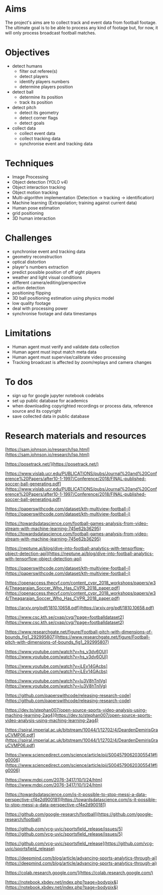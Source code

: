 # Aims

The project's aims are to collect track and event data from football footage. The ultimate goal is to be able to process any kind of footage but, for now, it will only process broadcast football matches.


# Objectives

+ detect humans
    + filter out referee(s)
    + detect players
    + identify players numbers
    + determine players position
+ detect ball
    + determine its position
    + track its position
+ detect pitch
    + detect its geometry
    + detect corner flags
    + detect goals
+ collect data
    + collect event data
    + collect tracking data
    + synchronise event and tracking data



# Techniques

+ Image Processing
+ Object detection (YOLO v4)
+ Object interaction tracking
+ Object motion tracking
+ Multi-algorithm implementation (Detection -> tracking -> identification)
+ Machine learning (Extrapolation; training against current data)
+ Human pose estimation
+ grid positioning
+ 3D human interaction

# Challenges

+ synchronise event and tracking data
+ geometry reconstruction
+ optical distortion
+ player's numbers extraction
+ predict possible position of off sight players
+ weather and light visual conditions
+ different camera/editing/perspective
+ action detection
+ positioning flipping
+ 3D ball positioning estimation using physics model
+ low quality footage
+ deal with processing power
+ synchronise footage and data timestamps


# Limitations

- Human agent must verify and validate data collection
- Human agent must input match meta data
- Human agent must supervise/calibrate video processing
- Tracking broadcast is affected by zoom/replays and camera changes

# To dos

+ sign up for google jupyter notebook codelabs
+ set up public database for academics
+ when downloading copyrighted recordings or process data, reference source and its copyright
+ save collected data in public database


# Research materials and resources

[https://sam.johnson.io/research/lsp.html](https://sam.johnson.io/research/lsp.html)

[https://posetrack.net/](https://posetrack.net/)

[https://www.vislab.ucr.edu/PUBLICATIONS/pubs/Journal%20and%20Conference%20Papers/after10-1-1997/Conference/2018/FINAL-published-soccer-ball-generating.pdf](https://www.vislab.ucr.edu/PUBLICATIONS/pubs/Journal%20and%20Conference%20Papers/after10-1-1997/Conference/2018/FINAL-published-soccer-ball-generating.pdf)

[https://paperswithcode.com/dataset/kth-multiview-football-i](https://paperswithcode.com/dataset/kth-multiview-football-i)

[https://towardsdatascience.com/football-games-analysis-from-video-stream-with-machine-learning-745e62b36295](https://towardsdatascience.com/football-games-analysis-from-video-stream-with-machine-learning-745e62b36295)

[https://neptune.ai/blog/dive-into-football-analytics-with-tensorflow-object-detection-api](https://neptune.ai/blog/dive-into-football-analytics-with-tensorflow-object-detection-api)

[https://paperswithcode.com/dataset/kth-multiview-football-i](https://paperswithcode.com/dataset/kth-multiview-football-i)

[https://openaccess.thecvf.com/content_cvpr_2018_workshops/papers/w34/Theagarajan_Soccer_Who_Has_CVPR_2018_paper.pdf](https://openaccess.thecvf.com/content_cvpr_2018_workshops/papers/w34/Theagarajan_Soccer_Who_Has_CVPR_2018_paper.pdf)

[https://arxiv.org/pdf/1810.10658.pdf](https://arxiv.org/pdf/1810.10658.pdf)

[https://www.csc.kth.se/cvap/cvg/?page=footballdataset2](https://www.csc.kth.se/cvap/cvg/?page=footballdataset2)

[https://www.researchgate.net/figure/Football-pitch-with-dimensions-of-bounds_fig1_292995807](https://www.researchgate.net/figure/Football-pitch-with-dimensions-of-bounds_fig1_292995807)

[https://www.youtube.com/watch?v=hs_v3dv6OUI](https://www.youtube.com/watch?v=hs_v3dv6OUI)

[https://www.youtube.com/watch?v=jLEv14GAcbs](https://www.youtube.com/watch?v=jLEv14GAcbs)

[https://www.youtube.com/watch?v=Iu3V8hTnlVg](https://www.youtube.com/watch?v=Iu3V8hTnlVg)

[https://github.com/paperswithcode/releasing-research-code](https://github.com/paperswithcode/releasing-research-code)

[https://dev.to/stephan007/open-source-sports-video-analysis-using-maching-learning-2ag4](https://dev.to/stephan007/open-source-sports-video-analysis-using-maching-learning-2ag4)

[https://spiral.imperial.ac.uk/bitstream/10044/1/12702/4/DeardenDemirisGrauCVMP06.pdf](https://spiral.imperial.ac.uk/bitstream/10044/1/12702/4/DeardenDemirisGrauCVMP06.pdf)

[https://www.sciencedirect.com/science/article/pii/S0045790620305541#fig0006](https://www.sciencedirect.com/science/article/pii/S0045790620305541#fig0006)

[https://www.mdpi.com/2076-3417/10/1/24/htm](https://www.mdpi.com/2076-3417/10/1/24/htm)

[https://towardsdatascience.com/is-it-possible-to-stop-messi-a-data-perspective-cf4e2d900181](https://towardsdatascience.com/is-it-possible-to-stop-messi-a-data-perspective-cf4e2d900181)

[https://github.com/google-research/football](https://github.com/google-research/football)

[https://github.com/vcg-uvic/sportsfield_release/issues/5](https://github.com/vcg-uvic/sportsfield_release/issues/5)

[https://github.com/vcg-uvic/sportsfield_release](https://github.com/vcg-uvic/sportsfield_release)

[https://deepmind.com/blog/article/advancing-sports-analytics-through-ai](https://deepmind.com/blog/article/advancing-sports-analytics-through-ai)

[https://colab.research.google.com/](https://colab.research.google.com/)

[https://notebook.xbdev.net/index.php?page=bodypix&](https://notebook.xbdev.net/index.php?page=bodypix&)

